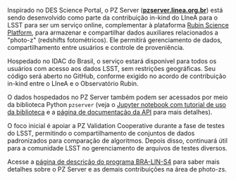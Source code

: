 
Inspirado no DES Science Portal, o PZ Server ([**pzserver.linea.org.br**](https://pzserver.linea.org.br/)) está sendo desenvolvido como parte da contribuição in-kind do LIneA para o LSST para ser um serviço online, complementar à plataforma [Rubin Science Platform](https://data.lsst.cloud/), para armazenar e compartilhar dados auxiliares relacionados a "photo-z" (redshifts fotométricos). Ele permitirá gerenciamento de dados, compartilhamento entre usuários e controle de proveniência.

Hospedado no IDAC do Brasil, o serviço estará disponível para todos os usuários com acesso aos dados LSST, sem restrições geográficas. Seu código será aberto no GitHub, conforme exigido no acordo de contribuição in-kind entre o LIneA e o Observatório Rubin.

O dados hospedados no PZ Server também podem ser acessados por meio da biblioteca Python `pzserver` (veja o [Jupyter notebook com tutorial de uso da biblioteca](https://github.com/linea-it/pzserver/blob/main/docs/notebooks/pzserver_tutorial.ipynb) e a [página de documentação da API](https://linea-it.github.io/pzserver/) para mais detalhes).  

O foco inicial é apoiar a PZ Validation Cooperative durante a fase de testes do LSST, permitindo o compartilhamento de conjuntos de dados padronizados para comparação de algoritmos. Depois disso, continuará útil para a comunidade LSST no gerenciamento de arquivos de testes diversos.

Acesse a [página de descrição do programa BRA-LIN-S4](https://linea-it.github.io/pz-lsst-inkind-doc/) para saber mais detalhes sobre o PZ Server e as demais contribuições na área de photo-zs.  